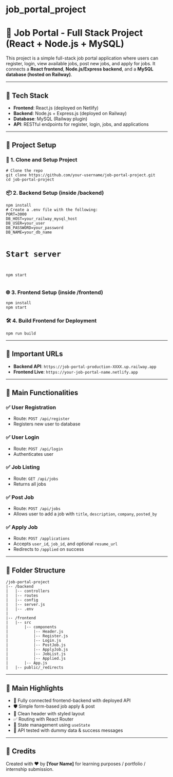 # job_portal_project

<h1>💼 Job Portal - Full Stack Project (React + Node.js + MySQL)</h1>

<p>This project is a simple full-stack job portal application where users can register, login, view available jobs, post new jobs, and apply for jobs. It connects a <strong>React frontend</strong>, <strong>Node.js/Express backend</strong>, and a <strong>MySQL database (hosted on Railway)</strong>.</p>

<hr>

<h2>🔧 Tech Stack</h2>
<ul>
  <li><strong>Frontend</strong>: React.js (deployed on Netlify)</li>
  <li><strong>Backend</strong>: Node.js + Express.js (deployed on Railway)</li>
  <li><strong>Database</strong>: MySQL (Railway plugin)</li>
  <li><strong>API</strong>: RESTful endpoints for register, login, jobs, and applications</li>
</ul>

<hr>

<h2>🚀 Project Setup</h2>

<h3>📁 1. Clone and Setup Project</h3>
<pre><code># Clone the repo
git clone https://github.com/your-username/job-portal-project.git
cd job-portal-project
</code></pre>

<h3>📦 2. Backend Setup (inside /backend)</h3>
<pre><code>npm install
# Create a .env file with the following:
PORT=3000
DB_HOST=your_railway_mysql_host
DB_USER=your_user
DB_PASSWORD=your_password
DB_NAME=your_db_name

# Start server
npm start
</code></pre>

<h3>🌐 3. Frontend Setup (inside /frontend)</h3>
<pre><code>npm install
npm start
</code></pre>

<h3>🛠 4. Build Frontend for Deployment</h3>
<pre><code>npm run build
</code></pre>

<hr>

<h2>🔗 Important URLs</h2>
<ul>
  <li><strong>Backend API</strong>: <code>https://job-portal-production-XXXX.up.railway.app</code></li>
  <li><strong>Frontend Live</strong>: <code>https://your-job-portal-name.netlify.app</code></li>
</ul>

<hr>

<h2>🔑 Main Functionalities</h2>

<h3>✅ User Registration</h3>
<ul>
  <li>Route: <code>POST /api/register</code></li>
  <li>Registers new user to database</li>
</ul>

<h3>✅ User Login</h3>
<ul>
  <li>Route: <code>POST /api/login</code></li>
  <li>Authenticates user</li>
</ul>

<h3>✅ Job Listing</h3>
<ul>
  <li>Route: <code>GET /api/jobs</code></li>
  <li>Returns all jobs</li>
</ul>

<h3>✅ Post Job</h3>
<ul>
  <li>Route: <code>POST /api/jobs</code></li>
  <li>Allows user to add a job with <code>title</code>, <code>description</code>, <code>company</code>, <code>posted_by</code></li>
</ul>

<h3>✅ Apply Job</h3>
<ul>
  <li>Route: <code>POST /applications</code></li>
  <li>Accepts <code>user_id</code>, <code>job_id</code>, and optional <code>resume_url</code></li>
  <li>Redirects to <code>/applied</code> on success</li>
</ul>

<hr>

<h2>📂 Folder Structure</h2>
<pre><code>/job-portal-project
|-- /backend
|   |-- controllers
|   |-- routes
|   |-- config
|   |-- server.js
|   |-- .env
|
|-- /frontend
|   |-- src
|       |-- components
|           |-- Header.js
|           |-- Register.js
|           |-- Login.js
|           |-- PostJob.js
|           |-- ApplyJob.js
|           |-- JobList.js
|           |-- Applied.js
|       |-- App.js
|   |-- public/_redirects
</code></pre>

<hr>

<h2>🌟 Main Highlights</h2>
<ul>
  <li>🎯 Fully connected frontend-backend with deployed API</li>
  <li>🛡 Simple form-based job apply & post</li>
  <li>🎨 Clean header with styled layout</li>
  <li>✅ Routing with React Router</li>
  <li>🔁 State management using <code>useState</code></li>
  <li>🧪 API tested with dummy data & success messages</li>
</ul>

<hr>

<h2>📌 Credits</h2>
<p>Created with ❤️ by <strong>[Your Name]</strong> for learning purposes / portfolio / internship submission.</p>


